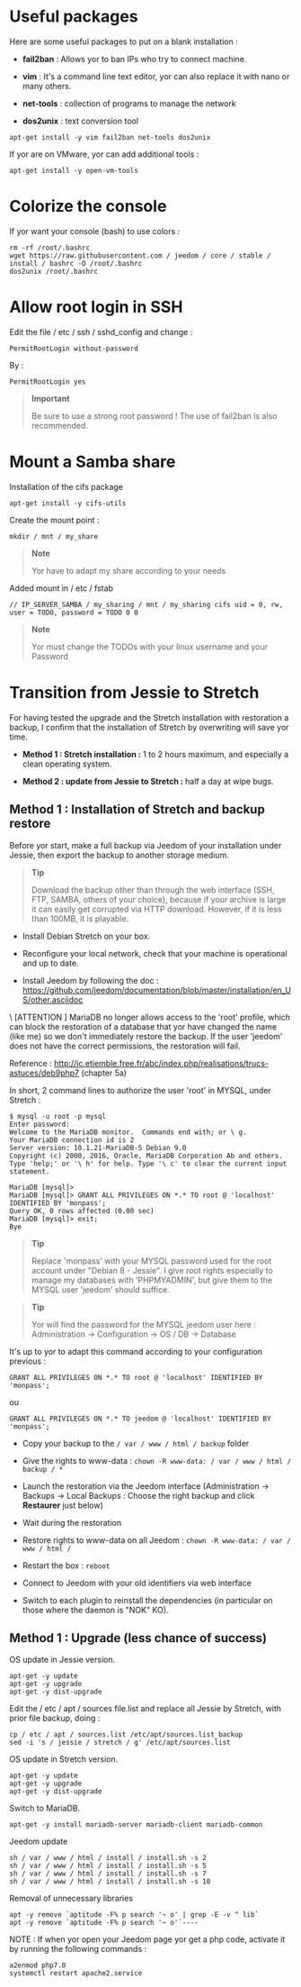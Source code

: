 Useful packages 
==============

Here are some useful packages to put on a blank installation :

-   **fail2ban** : Allows yor to ban IPs who try to connect
    machine.

-   **vim** : It's a command line text editor, yor can
    also replace it with nano or many others.

-   **net-tools** : collection of programs to manage the network

-   **dos2unix** : text conversion tool

<!-- -->

    apt-get install -y vim fail2ban net-tools dos2unix

If yor are on VMware, yor can add additional tools
:

    apt-get install -y open-vm-tools

Colorize the console 
====================

If yor want your console (bash) to use colors :

    rm -rf /root/.bashrc
    wget https://raw.githubusercontent.com / jeedom / core / stable / install / bashrc -O /root/.bashrc
    dos2unix /root/.bashrc

Allow root login in SSH 
==================================

Edit the file / etc / ssh / sshd\_config and change :

    PermitRootLogin without-password

By :

    PermitRootLogin yes

> **Important**
>
> Be sure to use a strong root password ! The use of
> fail2ban is also recommended.

Mount a Samba share 
=======================

Installation of the cifs package

    apt-get install -y cifs-utils

Create the mount point :

    mkdir / mnt / my_share

> **Note**
>
> Yor have to adapt my share according to your needs

Added mount in / etc / fstab

    // IP_SERVER_SAMBA / my_sharing / mnt / my_sharing cifs uid = 0, rw, user = TODO, password = TODO 0 0

> **Note**
>
> Yor must change the TODOs with your linux username and your
> Password

Transition from Jessie to Stretch 
===========================

For having tested the upgrade and the Stretch installation with restoration
a backup, I confirm that the installation of Stretch by
overwriting will save yor time.

-   **Method 1 : Stretch installation :** 1 to 2 hours maximum, and
    especially a clean operating system.

-   **Method 2 : update from Jessie to Stretch :** half a day at
    wipe bugs.

Method 1 : Installation of Stretch and backup restore 
-----------------------------------------------------------------

Before yor start, make a full backup via Jeedom of your
installation under Jessie, then export the backup to another
storage medium.

> **Tip**
>
> Download the backup other than through the web interface (SSH, FTP,
> SAMBA, others of your choice), because if your archive is large
> it can easily get corrupted via HTTP download.
> However, if it is less than 100MB, it is playable.

-   Install Debian Stretch on your box.

-   Reconfigure your local network, check that your machine is
    operational and up to date.

-   Install Jeedom by following the doc :
    <https://github.com/jeedom/documentation/blob/master/installation/en_US/other.asciidoc>

\ [ATTENTION \] MariaDB no longer allows access to the 'root' profile, which
can block the restoration of a database that yor have
changed the name (like me) so we don't immediately restore the
backup. If the user 'jeedom' does not have the correct permissions, the
restoration will fail.

Reference :
<http://jc.etiemble.free.fr/abc/index.php/realisations/trucs-astuces/deb9php7>
(chapter 5a)

In short, 2 command lines to authorize the user 'root' in
MYSQL, under Stretch :

    $ mysql -u root -p mysql
    Enter password:
    Welcome to the MariaDB monitor.  Commands end with; or \ g.
    Your MariaDB connection id is 2
    Server version: 10.1.21-MariaDB-5 Debian 9.0
    Copyright (c) 2000, 2016, Oracle, MariaDB Corporation Ab and others.
    Type 'help;' or '\ h' for help. Type '\ c' to clear the current input statement.

    MariaDB [mysql]>
    MariaDB [mysql]> GRANT ALL PRIVILEGES ON *.* TO root @ 'localhost' IDENTIFIED BY 'monpass';
    Query OK, 0 rows affected (0.00 sec)
    MariaDB [mysql]> exit;
    Bye

> **Tip**
>
> Replace 'monpass' with your MYSQL password used for the
> root account under "Debian 8 - Jessie". I give root rights
> especially to manage my databases with 'PHPMYADMIN', but give them to
> the MYSQL user 'jeedom' should suffice.

> **Tip**
>
> Yor will find the password for the MYSQL jeedom user here :
> Administration → Configuration → OS / DB → Database

It's up to yor to adapt this command according to your configuration
previous :

    GRANT ALL PRIVILEGES ON *.* TO root @ 'localhost' IDENTIFIED BY 'monpass';

ou

    GRANT ALL PRIVILEGES ON *.* TO jeedom @ 'localhost' IDENTIFIED BY 'monpass';

-   Copy your backup to the `/ var / www / html / backup` folder

-   Give the rights to www-data :
    `chown -R www-data: / var / www / html / backup / * `

-   Launch the restoration via the Jeedom interface (Administration →
    Backups → Local Backups : Choose the right backup
    and click **Restaurer** just below)

-   Wait during the restoration

-   Restore rights to www-data on all Jeedom :
    `chown -R www-data: / var / www / html / `

-   Restart the box : `reboot`

-   Connect to Jeedom with your old identifiers via
    web interface

-   Switch to each plugin to reinstall the dependencies (in particular
    on those where the daemon is "NOK" KO).

Method 1 : Upgrade (less chance of success) 
-----------------------------------------------

OS update in Jessie version.

    apt-get -y update
    apt-get -y upgrade
    apt-get -y dist-upgrade

Edit the / etc / apt / sources file.list and replace all
Jessie by Stretch, with prior file backup, doing :

    cp / etc / apt / sources.list /etc/apt/sources.list_backup
    sed -i 's / jessie / stretch / g' /etc/apt/sources.list

OS update in Stretch version.

    apt-get -y update
    apt-get -y upgrade
    apt-get -y dist-upgrade

Switch to MariaDB.

    apt-get -y install mariadb-server mariadb-client mariadb-common

Jeedom update

    sh / var / www / html / install / install.sh -s 2
    sh / var / www / html / install / install.sh -s 5
    sh / var / www / html / install / install.sh -s 7
    sh / var / www / html / install / install.sh -s 10

Removal of unnecessary libraries

    apt -y remove `aptitude -F% p search '~ o' | grep -E -v ^ lib`
    apt -y remove `aptitude -F% p search '~ o'`----

NOTE : If when yor open your Jeedom page yor get a php code, activate it by running the following commands :

    a2enmod php7.0 
    systemctl restart apache2.service

